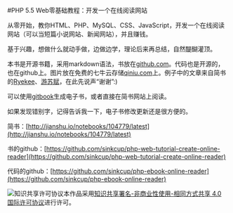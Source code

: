 #PHP 5.5 Web零基础教程：开发一个在线阅读网站

从零开始，教你HTML、PHP、MySQL、CSS、JavaScript，开发一个在线阅读网站（可以当短篇小说网站、新闻网站），并且赚钱。

基于兴趣，想做什么就动手做，边做边学，理论后来再总结，自然醍醐灌顶。

本书是开源书籍，采用markdown语法，书放在[github.com](http://github.com)。代码也是开源的，也在github上。图片放在免费的七牛云存储[qiniu.com](https://portal.qiniu.com/signup?code=3lafkpsz7yes1)上。例子中的文章来自简书的[Ryekee](http://jianshu.io/users/30f22635968e/latest_articles)、[游苏赋](http://jianshu.io/users/9fc68a490b8a/latest_articles)，在此先说声“谢谢”:)

可以使用[gitbook](http://gitbook.io)生成电子书，或者直接在简书网站上阅读。

如果发现错别字，记得告诉我一下，电子书修改更新还是很方便的。

简书：[http://jianshu.io/notebooks/104779/latest](http://jianshu.io/notebooks/104779/latest)

书的github：[https://github.com/sinkcup/php-web-tutorial-create-online-reader](https://github.com/sinkcup/php-web-tutorial-create-online-reader)

代码的github：[https://github.com/sinkcup/php-ebook-online-reader](https://github.com/sinkcup/php-ebook-online-reader)

![知识共享许可协议](http://i.creativecommons.org/l/by-nc-sa/4.0/88x31.png)本作品采用[知识共享署名-非商业性使用-相同方式共享 4.0 国际许可协议](http://creativecommons.org/licenses/by-nc-sa/4.0/)进行许可。
